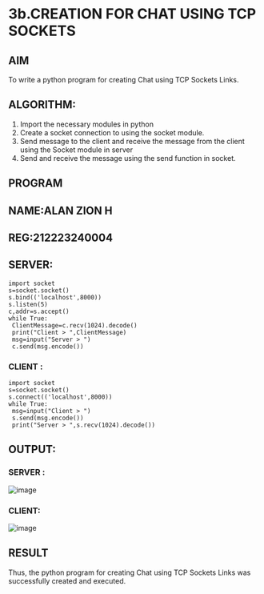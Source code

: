 # 3b.CREATION FOR CHAT USING TCP SOCKETS
## AIM
To write a python program for creating Chat using TCP Sockets Links.
## ALGORITHM:
1. Import the necessary modules in python
2. Create a socket connection to using the socket module.
3. Send message to the client and receive the message from the client using the Socket module in
 server
4. Send and receive the message using the send function in socket.
## PROGRAM
## NAME:ALAN ZION H
## REG:212223240004
## SERVER:
```
import socket
s=socket.socket()
s.bind(('localhost',8000))
s.listen(5)
c,addr=s.accept()
while True:
 ClientMessage=c.recv(1024).decode()
 print("Client > ",ClientMessage)
 msg=input("Server > ")
 c.send(msg.encode())

```
### CLIENT : 
```
import socket
s=socket.socket()
s.connect(('localhost',8000))
while True:
 msg=input("Client > ")
 s.send(msg.encode())
 print("Server > ",s.recv(1024).decode())

```
## OUTPUT:
### SERVER : 
![image](https://github.com/arbasil05/3b_CHAT_USING_TCP_SOCKETS/assets/144218037/7a1db6d1-2a7a-4cd7-8464-dea2b8450bcf)

### CLIENT: 
![image](https://github.com/arbasil05/3b_CHAT_USING_TCP_SOCKETS/assets/144218037/735b233f-ddde-4d1a-acce-b48f78f5ea2c)


## RESULT
Thus, the python program for creating Chat using TCP Sockets Links was successfully 
created and executed.
